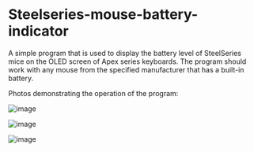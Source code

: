 ﻿# Steelseries-mouse-battery-indicator

A simple program that is used to display the battery level of SteelSeries mice on the OLED screen of Apex series keyboards. The program should work with any mouse from the specified manufacturer that has a built-in battery.

Photos demonstrating the operation of the program:

![image](https://i.imgur.com/OAgVRUH.jpg)

![image](https://i.imgur.com/fKa0aVo.jpg)

![image](https://i.imgur.com/PWIqnpb.jpg)
